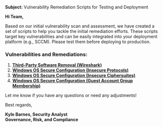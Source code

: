 **Subject:** Vulnerability Remediation Scripts for Testing and Deployment

**Hi Team,**

Based on our initial vulnerability scan and assessment, we have created a set of scripts to help you tackle the initial remediation efforts. These scripts target key vulnerabilities and can be easily integrated into your deployment platform (e.g., SCCM). Please test them before deploying to production.

### Vulnerabilities and Remediations:
1. [**Third-Party Software Removal (Wireshark)**](https://github.com/TechwithKyle/TechwithKyle-Public/blob/main/Update%20remediation-wireshark-uninstall.ps1)
2. [**Windows OS Secure Configuration (Insecure Protocols)**](https://github.com/TechwithKyle/TechwithKyle-Public/blob/main/toggle-protocols.ps1)
3. [**Windows OS Secure Configuration (Insecure Ciphersuites)**](https://github.com/TechwithKyle/TechwithKyle-Public/blob/main/toggle-cipher-suites.ps1)
4. [**Windows OS Secure Configuration (Guest Account Group Membership)**](https://github.com/TechwithKyle/TechwithKyle-Public/blob/main/toggle-guest-local-administrators.ps1)

Let me know if you have any questions or need any adjustments!

Best regards,

**Kyle Barnes, Security Analyst**<br/>
**Governance, Risk, and Compliance**
